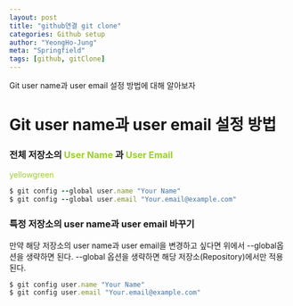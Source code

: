 ```yaml
---
layout: post
title: "github연결 git clone"
categories: Github setup
author: "YeongHo-Jung"
meta: "Springfield"
tags: [github, gitClone]
---
```


Git user name과 user email 설정 방법에 대해 알아보자

# Git user name과 user email 설정 방법

### 전체 저장소의 <span style="color:yellowgreen"> User Name </span>과 <span style="color:yellowgreen"> User Email </span>

<span style="color:yellowgreen"> yellowgreen </span>

```ruby
$ git config --global user.name "Your Name"
$ git config --global user.email "Your.email@example.com"
```


### 특정 저장소의 user name과 user email 바꾸기
만약 해당 저장소의 user name과 user email을 변경하고 싶다면 위에서 --global옵션을 생략하면 된다.
--global 옵션을 생략하면 해당 저장소(Repository)에서만 적용된다.


~~~ruby
$ git config user.name "Your Name"
$ git config user.email "Your.email@example.com"
~~~


